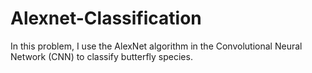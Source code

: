 # Alexnet-Classification
In this problem, I use the AlexNet algorithm in the Convolutional Neural Network (CNN) to classify butterfly species.
